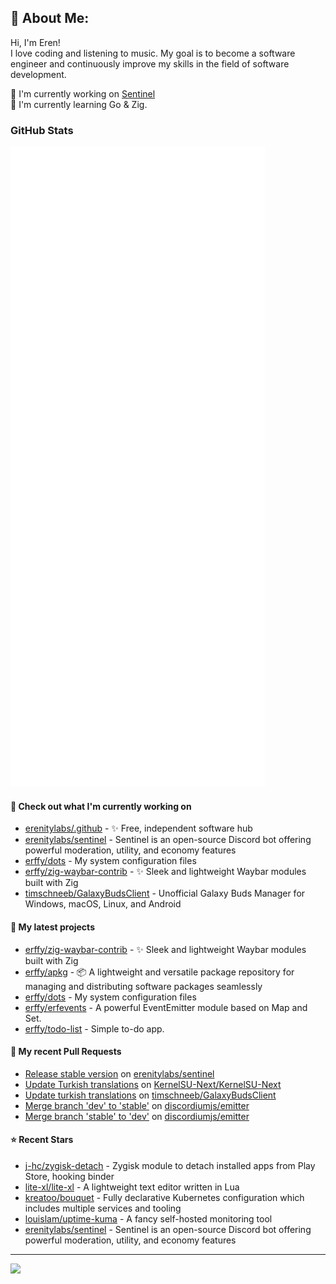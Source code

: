## 💫 About Me:
Hi, I'm Eren!<br>
I love coding and listening to music. My goal is to become a software engineer and continuously improve my skills in the field of software development.

📝 I'm currently working on [Sentinel](https://github.com/erenitylabs/sentinel) <br>
🌱 I'm currently learning Go & Zig.

### GitHub Stats

<p align="left"><img src="https://raw.githubusercontent.com/erffy/erffy/main/github-metrics.svg" /></p>

#### 👷 Check out what I'm currently working on

- [erenitylabs/.github](https://github.com/erenitylabs/.github) - ✨ Free, independent software hub
- [erenitylabs/sentinel](https://github.com/erenitylabs/sentinel) - Sentinel is an open-source Discord bot offering powerful moderation, utility, and economy features
- [erffy/dots](https://github.com/erffy/dots) - My system configuration files
- [erffy/zig-waybar-contrib](https://github.com/erffy/zig-waybar-contrib) - ✨ Sleek and lightweight Waybar modules built with Zig
- [timschneeb/GalaxyBudsClient](https://github.com/timschneeb/GalaxyBudsClient) - Unofficial Galaxy Buds Manager for Windows, macOS, Linux, and Android
#### 🌱 My latest projects

- [erffy/zig-waybar-contrib](https://github.com/erffy/zig-waybar-contrib) - ✨ Sleek and lightweight Waybar modules built with Zig
- [erffy/apkg](https://github.com/erffy/apkg) - 📦 A lightweight and versatile package repository for managing and distributing software packages seamlessly
- [erffy/dots](https://github.com/erffy/dots) - My system configuration files
- [erffy/erfevents](https://github.com/erffy/erfevents) - A powerful EventEmitter module based on Map and Set.
- [erffy/todo-list](https://github.com/erffy/todo-list) - Simple to-do app.
#### 🔨 My recent Pull Requests

- [Release stable version](https://github.com/erenitylabs/sentinel/pull/1) on [erenitylabs/sentinel](https://github.com/erenitylabs/sentinel)
- [Update Turkish translations](https://github.com/KernelSU-Next/KernelSU-Next/pull/162) on [KernelSU-Next/KernelSU-Next](https://github.com/KernelSU-Next/KernelSU-Next)
- [Update turkish translations](https://github.com/timschneeb/GalaxyBudsClient/pull/591) on [timschneeb/GalaxyBudsClient](https://github.com/timschneeb/GalaxyBudsClient)
- [Merge branch &#39;dev&#39; to &#39;stable&#39;](https://github.com/discordiumjs/emitter/pull/5) on [discordiumjs/emitter](https://github.com/discordiumjs/emitter)
- [Merge branch &#39;stable&#39; to &#39;dev&#39;](https://github.com/discordiumjs/emitter/pull/4) on [discordiumjs/emitter](https://github.com/discordiumjs/emitter)
#### ⭐ Recent Stars

- [j-hc/zygisk-detach](https://github.com/j-hc/zygisk-detach) - Zygisk module to detach installed apps from Play Store, hooking binder
- [lite-xl/lite-xl](https://github.com/lite-xl/lite-xl) - A lightweight text editor written in Lua
- [kreatoo/bouquet](https://github.com/kreatoo/bouquet) - Fully declarative Kubernetes configuration which includes multiple services and tooling
- [louislam/uptime-kuma](https://github.com/louislam/uptime-kuma) - A fancy self-hosted monitoring tool
- [erenitylabs/sentinel](https://github.com/erenitylabs/sentinel) - Sentinel is an open-source Discord bot offering powerful moderation, utility, and economy features

---
[![](https://visitcount.itsvg.in/api?id=erffy&icon=5&color=13)](https://visitcount.itsvg.in)
